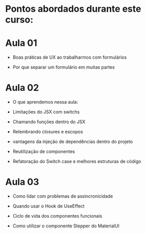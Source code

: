 # Pontos abordados durante este curso:

# Aula 01

- Boas práticas de UX ao trabalharmos com formulários

- Por que separar um formulário em muitas partes

# Aula 02

- O que aprendemos nessa aula:

- Limitações do JSX com switchs

- Chamando funções dentro do JSX

- Relembrando closures e escopos

- vantagens da injeção de dependências dentro do projeto

- Reutilização de componentes

- Refatoração do Switch case e melhores estruturas de código

# Aula 03

- Como lidar com problemas de assincronicidade

- Quando usar o Hook de UseEffect

- Ciclo de vida dos componentes funcionais

- Como utilizar o componente Stepper do MaterialUI